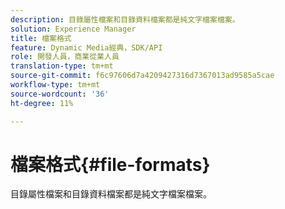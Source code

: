 ```yaml
---
description: 目錄屬性檔案和目錄資料檔案都是純文字檔案檔案。
solution: Experience Manager
title: 檔案格式
feature: Dynamic Media經典，SDK/API
role: 開發人員，商業從業人員
translation-type: tm+mt
source-git-commit: f6c97606d7a4209427316d7367013ad9585a5cae
workflow-type: tm+mt
source-wordcount: '36'
ht-degree: 11%

---
```



# 檔案格式{#file-formats}

目錄屬性檔案和目錄資料檔案都是純文字檔案檔案。

